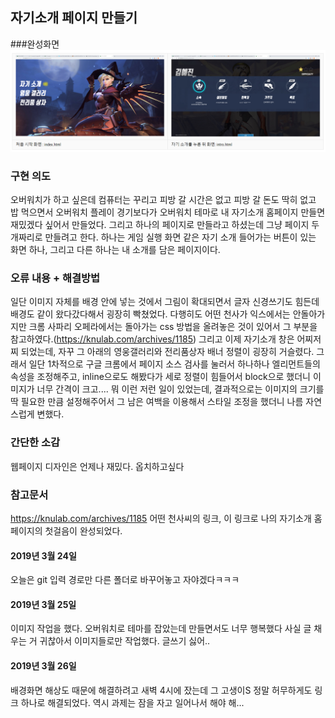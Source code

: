 ## 자기소개 페이지 만들기
###완성화면
 ![complete](./images/result_table.PNG)

### 구현 의도
오버워치가 하고 싶은데 컴퓨터는 꾸리고 피방 갈 시간은 없고 피방 갈 돈도 딱히 없고 밥 먹으면서 오버워치 플레이 경기보다가 오버워치 테마로 내 자기소개 홈페이지 만들면 재밌겠다 싶어서 만들었다.
그리고 하나의 페이지로 만들라고 하셨는데 그냥 페이지 두개짜리로 만들려고 한다.
하나는 게임 실행 화면 같은 자기 소개 들어가는 버튼이 있는 화면 하나, 그리고 다른 하나는 내 소개를 담은 페이지이다.
### 오류 내용 + 해결방법
일단 이미지 자체를 배경 안에 넣는 것에서 그림이 확대되면서 글자 신경쓰기도 힘든데 배경도 같이 왔다갔다해서 굉장히 빡쳤었다.
다행히도 어떤 천사가 익스에서는 안돌아가지만 크롬 사파리 오페라에서는 돌아가는 css 방법을 올려놓은 것이 있어서 그 부분을 참고하였다.(https://knulab.com/archives/1185)
그리고 이제 자기소개 창은 어찌저찌 되었는데, 자꾸 그 아래의 영웅갤러리와 전리품상자 배너 정렬이 굉장히 거슬렸다. 그래서 일단 1차적으로 구글 크롬에서 페이지 소스 검사를 눌러서 하나하나 엘리먼트들의 속성을 조정해주고, inline으로도 해봤다가 세로 정렬이 힘들어서 block으로 했더니 이미지가 너무 간격이 크고.... 뭐 이런 저런 일이 있었는데, 결과적으로는 이미지의 크기를 딱 필요한 만큼 설정해주어서 그 남은 여백을 이용해서 스타일 조정을 했더니 나름 자연스럽게 변했다.

### 간단한 소감
웹페이지 디자인은 언제나 재밌다. 옵치하고싶다
### 참고문서
https://knulab.com/archives/1185
어떤 천사씨의 링크, 이 링크로 나의 자기소개 홈페이지의 첫걸음이 완성되었다.
####  2019년 3월 24일
오늘은 git 입력 경로만 다른 폴더로 바꾸어놓고 자야겠다ㅋㅋㅋ
####  2019년 3월 25일
이미지 작업을 했다. 오버워치로 테마를 잡았는데 만들면서도 너무 행복했다
사실 글 채우는 거 귀찮아서 이미지들로만 작업했다. 글쓰기 싫어..
#### 2019년 3월 26일
배경화면 해상도 때문에 해결하려고 새벽 4시에 잤는데 그 고생이S 정말 허무하게도 링크 하나로 해결되었다.
역시 과제는 잠을 자고 일어나서 해야 해...
